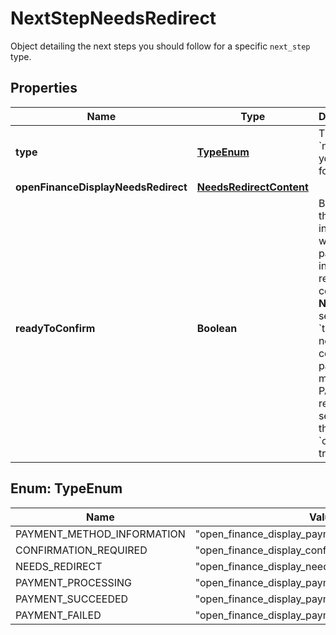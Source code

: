 

# NextStepNeedsRedirect

Object detailing the next steps you should follow for a specific `next_step` type.

## Properties

| Name | Type | Description | Notes |
|------------ | ------------- | ------------- | -------------|
|**type** | [**TypeEnum**](#TypeEnum) | The type of &#x60;next_step&#x60; you need to follow. |  [optional] |
|**openFinanceDisplayNeedsRedirect** | [**NeedsRedirectContent**](NeedsRedirectContent.md) |  |  [optional] |
|**readyToConfirm** | **Boolean** | Boolean that indicates whether the payment intent is ready to be confirmed.     **Note:** When set to &#x60;true&#x60;, you need to confirm the payment by making a PATCH request sending through &#x60;confirm: true&#x60;. |  [optional] |



## Enum: TypeEnum

| Name | Value |
|---- | -----|
| PAYMENT_METHOD_INFORMATION | &quot;open_finance_display_payment_method_information&quot; |
| CONFIRMATION_REQUIRED | &quot;open_finance_display_confirmation_required&quot; |
| NEEDS_REDIRECT | &quot;open_finance_display_needs_redirect&quot; |
| PAYMENT_PROCESSING | &quot;open_finance_display_payment_processing&quot; |
| PAYMENT_SUCCEEDED | &quot;open_finance_display_payment_succeeded&quot; |
| PAYMENT_FAILED | &quot;open_finance_display_payment_failed&quot; |



